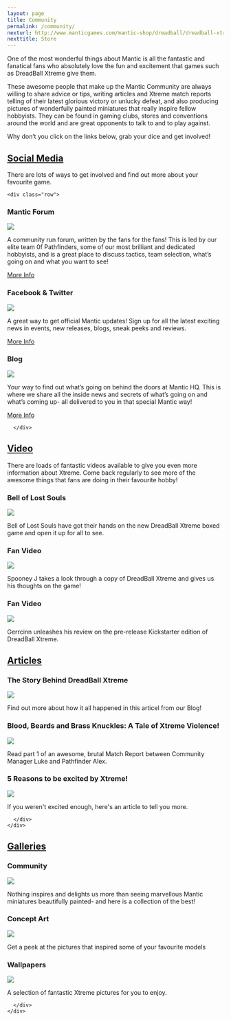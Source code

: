 ```yaml
---
layout: page
title: Community
permalink: /community/
nexturl: http://www.manticgames.com/mantic-shop/dreadball/dreadball-xtreme/product/dreadball-xtreme-boxed-game.html
nexttitle: Store
---
```


One of the most wonderful things about Mantic is all the fantastic and fanatical fans who absolutely love the fun and excitement that games such as DreadBall Xtreme give them.

These awesome people that make up the Mantic Community are always willing to share advice or tips, writing articles and Xtreme match reports telling of their latest glorious victory or unlucky defeat, and also producing pictures of wonderfully painted miniatures that really inspire fellow hobbyists. They can be found in gaming clubs, stores and conventions   around the world and are great opponents to talk to and to play against. 

Why don’t you click on the links below, grab your dice and get involved!


<div class="panel-group" id="accordion" role="tablist" aria-multiselectable="true">
  <div class="panel panel-default">
    <div class="panel-heading" role="tab" id="headingOne">
      <h2 class="panel-title">
	<a data-toggle="collapse" data-parent="#accordion" href="#collapseOne" aria-expanded="true" aria-controls="collapseOne">
	  Social Media
	</a>
      </h2>
    </div>
    <div id="collapseOne" class="panel-collapse collapse" role="tabpanel" aria-labelledby="headingOne">
      <div class="panel-body">

There are lots of ways to get involved and find out more about your favourite game.

<!-- Content Row -->
	<div class="row">
<div class="col-md-4">
<h3>Mantic Forum</h3>
<a href="/sponsors/blaine/"><img src="../img/forum.png" class="pull-left img-responsive " /></a>
<p>A community run forum, written by the fans for the fans!
This is led by our elite team 0f Pathfinders, some of our most brilliant and dedicated hobbyists, and is a great place to discuss tactics, team selection, what’s going on and what you want to see!
</p>
<a class="btn btn-default" href="/sponsors/blaine/">More Info</a>
</div>
<!-- /.col-md-4 -->
 <div class="col-md-4">
<h3>Facebook & Twitter</h3>
<a href="/sponsors/warden/"><img src="../img/socialmedia.png" class="pull-left img-responsive " /></a>
<p>A great way to get official Mantic updates! Sign up for all the latest exciting news in events, new releases, blogs, sneak peeks and reviews. </p>
<a class="btn btn-default" href="/sponsors/warden/">More Info</a>
</div>
<!-- /.col-md-4 -->
 <div class="col-md-4">
<h3>Blog</h3>
<a href="/the-game/freeagents//"><img src="../img/blog.png" class="pull-left img-responsive " /></a>
<p>Your way to find out what’s going on behind the doors at Mantic HQ. This is where we share all the inside news and secrets of what’s going on and what’s coming up- all delivered to you in that special Mantic way!</p>
<a class="btn btn-default" href="/the-game/freeagents/">More Info</a>
</div>
<!-- /.col-md-4 -->
</div>
<!-- /.row -->

      </div>      

  </div>
  </div>
  <div class="panel panel-default">
    <div class="panel-heading" role="tab" id="headingTwo">
      <h2 class="panel-title">
        <a class="collapsed" data-toggle="collapse" data-parent="#accordion" href="#collapseTwo" aria-expanded="false" aria-controls="collapseTwo">
         Video
        </a>
      </h2>
    </div>
    <div id="collapseTwo" class="panel-collapse collapse" role="tabpanel" aria-labelledby="headingTwo">
      <div class="panel-body">



There are loads of fantastic videos available to give you even more information about Xtreme. Come back regularly to see more of the awesome things that fans are doing in their favourite hobby!

<!-- Content Row -->
<div class="row">
<div class="col-md-4">
<h3>Bell of Lost Souls</h3>
<img src="../img/Grogan.png" class="pull-left img-responsive " />
<p>Bell of Lost Souls have got their hands on the new DreadBall Xtreme boxed game and open it up for all to see.</p>
</div>
<!-- /.col-md-4 -->
 <div class="col-md-4">
<h3>Fan Video</h3>
<img src="../img/Grogan.png" class="pull-left img-responsive " />
<p>Spooney J takes a look through a copy of DreadBall Xtreme and gives us his thoughts on the game!</p>
</div>
<!-- /.col-md-4 -->
 <div class="col-md-4">
<h3>Fan Video</h3>
<img src="../img/Grogan.png" class="pull-left img-responsive " />
<p>Gerrcinn unleashes his review on the pre-release Kickstarter edition of DreadBall Xtreme.</p>
</div>
<!-- /.col-md-4 -->
</div>
<!-- /.row -->
      </div>
    </div>
  </div>
    <div class="panel panel-default">
    <div class="panel-heading" role="tab" id="headingThree">
      <h2 class="panel-title">
        <a class="collapsed" data-toggle="collapse" data-parent="#accordion" href="#collapseThree" aria-expanded="false" aria-controls="collapseThree">
          Articles
        </a>
      </h2>
    </div>
    <div id="collapseThree" class="panel-collapse collapse" role="tabpanel" aria-labelledby="headingThree">
      <div class="panel-body">

<!-- Content Row -->
<div class="row">
<div class="col-md-4">
<h3>The Story Behind DreadBall Xtreme</h3>
<img src="../img/Grogan.png" class="pull-left img-responsive " />
<p>Find out more about how it all happened in this articel from our Blog!</p>
</div>
<!-- /.col-md-4 -->
 <div class="col-md-4">
<h3>Blood, Beards and Brass Knuckles: A Tale of Xtreme Violence!</h3>
<img src="../img/Grogan.png" class="pull-left img-responsive " />
<p> Read part 1 of an awesome, brutal Match Report between Community Manager Luke and Pathfinder Alex.</p>
</div>
<!-- /.col-md-4 -->
 <div class="col-md-4">
<h3>5 Reasons to be excited by Xtreme! </h3>
<img src="../img/Grogan.png" class="pull-left img-responsive " />
<p>If you weren't excited enough, here's an article to tell you more.</p>
</div>
<!-- /.col-md-4 -->
</div>
<!-- /.row -->

      </div>
    </div>
  </div>
   <div class="panel panel-default">
    <div class="panel-heading" role="tab" id="headingFour">
      <h2 class="panel-title">
        <a class="collapsed" data-toggle="collapse" data-parent="#accordion" href="#collapseFour" aria-expanded="false" aria-controls="collapseFour">
          Galleries
        </a>
      </h2>
    </div>
    <div id="collapseFour" class="panel-collapse collapse" role="tabpanel" aria-labelledby="headingFour">
      <div class="panel-body">

<!-- Content Row -->
<div class="row">
<div class="col-md-4">
<h3>Community</h3>
<img src="../img/community.png" class="pull-left img-responsive " />
<p>Nothing inspires and delights us more than seeing marvellous Mantic miniatures beautifully painted- and here is a collection of the best!  </p>
</div>
<!-- /.col-md-4 -->
 <div class="col-md-4">
<h3>Concept Art</h3>
<img src="../img/conceptart.png" class="pull-left img-responsive " />
<p>Get a peek at the pictures that inspired some of your favourite models</p>
</div>
<!-- /.col-md-4 -->
 <div class="col-md-4">
<h3>Wallpapers</h3>
<img src="../img/wallpaper.png" class="pull-left img-responsive " />
<p>A selection of fantastic Xtreme pictures for you to enjoy.</p>
</div>
<!-- /.col-md-4 -->
</div>
<!-- /.row -->

      </div>
    </div>
  </div>
</div>

